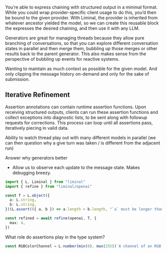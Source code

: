 You’re able to express chaining with structured output in a minimal format. While you could wrap
provider-specific client usage to do this, you’d then be bound to the given provider. With Liminal,
the provider is inherited from whatever ancestor yielded the model, so we can create this reusable
block the expresses the desired chaining, and then use it with any LLM.

Generators are great for managing threads because they allow pure branching of conversations, so
that you can explore different conversation states in parallel and then merge them, bubbling up
those merges or other results back to the parent generator. This also makes sense from the
perspective of bubbling up events for reactive systems.

Wanting to maintain as much context as possible for the given model. And only clipping the message
history on-demand and only for the sake of submission.

## Iterative Refinement

Assertion annotations can contain runtime assertion functions. Upon receiving structured outputs,
clients can run these assertion functions and collect exceptions into diagnostic lists, to be sent
along with followup requests for corrections. This process can loop until all assertions pass,
iteratively piecing in valid data.

Ability to watch thread play out with many different models in parallel (we can then question why a
give turn was taken / is different from the adjacent run)

Answer why generators better

- Allow us to observe each update to the message state. Makes debugging breezy.

```ts
import { L, Liminal } from "liminal"
import { refine } from "liminal/openai"

const T = L.object({
  a: L.string,
  b: L.string,
})(L.assert(({ a, b }) => a.length > b.length, "`a` must be longer than `b`."))

const refined = await refine(openai, T, {
  max: 4,
})
```

What role do assertions play in the type system?

```ts
const RGBColorChannel = L.number(min(0), max(255))`A channel of an RGB color triple.`
```
